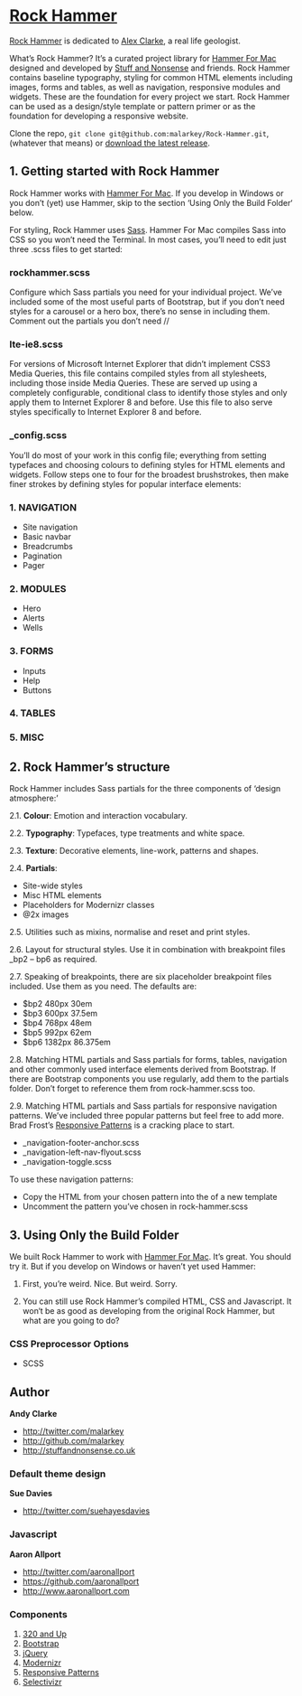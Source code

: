 # [Rock Hammer](http://stuffandnonsense.co.uk/projects/rock-hammer/)

[Rock Hammer](http://stuffandnonsense.co.uk/projects/rock-hammer/) is dedicated to [Alex Clarke](http://beardyscientist.com), a real life geologist.

What’s Rock Hammer? It’s a curated project library for [Hammer For Mac](http://hammerformac.com) designed and developed by [Stuff and Nonsense](http://stuffandnonsense.co.uk) and friends. Rock Hammer contains baseline typography, styling for common HTML elements including images, forms and tables, as well as navigation, responsive modules and widgets. These are the foundation for every project we start. Rock Hammer can be used as a design/style template or pattern primer or as the foundation for developing a responsive website.

Clone the repo, `git clone git@github.com:malarkey/Rock-Hammer.git`, (whatever that means) or [download the latest release](https://github.com/malarkey/rock-hammer/zipball/master).





## 1. Getting started with Rock Hammer

Rock Hammer works with [Hammer For Mac](http://hammerformac.com). If you develop in Windows or you don’t (yet) use Hammer, skip to the section ‘Using Only the Build Folder‘ below.

For styling, Rock Hammer uses [Sass](http://sass-lang.com). Hammer For Mac compiles Sass into CSS so you won’t need the Terminal. In most cases, you’ll need to edit just three .scss files to get started:

### rockhammer.scss

Configure which Sass partials you need for your individual project. We’ve included some of the most useful parts of Bootstrap, but if you don’t need styles for a carousel or a hero box, there’s no sense in including them. Comment out the partials you don’t need //

### lte-ie8.scss

For versions of Microsoft Internet Explorer that didn’t implement CSS3 Media Queries, this file contains compiled styles from all stylesheets, including those inside Media Queries. These are served up using a completely configurable, conditional class to identify those styles and only apply them to Internet Explorer 8 and before. Use this file to also serve styles specifically to Internet Explorer 8 and before.

### _config.scss

You’ll do most of your work in this config file; everything from setting typefaces and choosing colours to defining styles for HTML elements and widgets. Follow steps one to four for the broadest brushstrokes, then make finer strokes by defining styles for popular interface elements:

### 1. NAVIGATION				

-   Site navigation				
-   Basic navbar				
-   Breadcrumbs					
-   Pagination
-   Pager

### 2. MODULES

-   Hero
-   Alerts
-   Wells

### 3. FORMS
   
-   Inputs
-   Help						
-   Buttons

### 4. TABLES
### 5. MISC





## 2. Rock Hammer’s structure

Rock Hammer includes Sass partials for the three components of ‘design atmosphere:’

2.1. **Colour**: Emotion and interaction vocabulary.

2.2. **Typography**: Typefaces, type treatments and white space.

2.3. **Texture**: Decorative elements, line-work, patterns and shapes.

2.4. **Partials**:

-   Site-wide styles
-   Misc HTML elements
-   Placeholders for Modernizr classes
-   @2x images

2.5. Utilities such as mixins, normalise and reset and print styles.

2.6. Layout for structural styles. Use it in combination with breakpoint files _bp2 – bp6 as required.

2.7. Speaking of breakpoints, there are six placeholder breakpoint files included. Use them as you need. The defaults are:

-   $bp2 		480px		30em		
-   $bp3 		600px		37.5em  	
-   $bp4 		768px		48em 		
-   $bp5 		992px	 	62em		
-   $bp6 		1382px		86.375em 	

2.8. Matching HTML partials and Sass partials for forms, tables, navigation and other commonly used interface elements derived from Bootstrap. If there are Bootstrap components you use regularly, add them to the partials folder. Don’t forget to reference them from rock-hammer.scss too.

2.9. Matching HTML partials and Sass partials for responsive navigation patterns. We’ve included three popular patterns but feel free to add more. Brad Frost’s [Responsive Patterns](http://bradfrost.github.com/this-is-responsive/patterns.html#navigation) is a cracking place to start.

-   _navigation-footer-anchor.scss
-   _navigation-left-nav-flyout.scss
-   _navigation-toggle.scss

To use these navigation patterns: 

-   Copy the HTML from your chosen pattern into the <body> of a new template
-   Uncomment the pattern you’ve chosen in rock-hammer.scss





## 3. Using Only the Build Folder

We built Rock Hammer to work with [Hammer For Mac](http://hammerformac.com). It’s great. You should try it. But if you develop on Windows or haven’t yet used Hammer:

1.  First, you’re weird. Nice. But weird. Sorry.

2.  You can still use Rock Hammer’s compiled HTML, CSS and Javascript. It won‘t be as good as developing from the original Rock Hammer, but what are you going to do?









### CSS Preprocessor Options

+ SCSS





## Author

**Andy Clarke**

+ http://twitter.com/malarkey
+ http://github.com/malarkey
+ http://stuffandnonsense.co.uk

### Default theme design






**Sue Davies**

+ http://twitter.com/suehayesdavies






### Javascript

**Aaron Allport**

+ http://twitter.com/aaronallport
+ https://github.com/aaronallport
+ http://www.aaronallport.com






### Components

1.  [320 and Up](http://stuffandnonsense.co.uk/projects/320andup)
2.  [Bootstrap](http://twitter.github.com/bootstrap)
3.  [jQuery](http://jquery.com)
4.  [Modernizr](http://modernizr.com)
5.  [Responsive Patterns](http://bradfrost.github.com/this-is-responsive/patterns.html)
6.  [Selectivizr](http://selectivizr.com)
